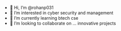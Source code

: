 - 👋 Hi, I’m @rohanp031
- 👀 I’m interested in cyber security and management
- 🌱 I’m currently learning btech cse
- 💞️ I’m looking to collaborate on ... innovative projects

<!---
rohanp031/rohanp031 is a ✨ special ✨ repository because its `README.md` (this file) appears on your GitHub profile.
You can click the Preview link to take a look at your changes.
--->
